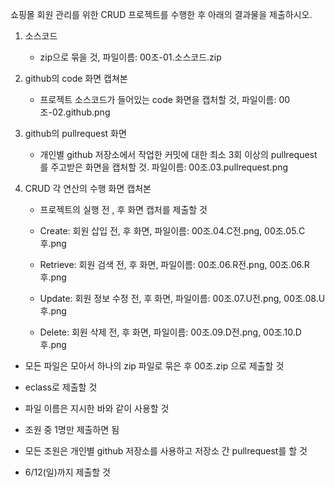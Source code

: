 쇼핑몰 회원 관리를 위한 CRUD 프로젝트를 수행한 후 아래의 결과물을 제출하시오.

1. 소스코드

    - zip으로 묶을 것, 파일이름: 00조-01.소스코드.zip 

2. github의 code  화면 캡쳐본

   - 프로젝트 소스코드가 들어있는 code 화면을 캡처할 것, 파일이름: 00조-02.github.png

3. github의 pullrequest 화면

   - 개인별 github 저장소에서 작업한 커밋에 대한 최소 3회 이상의 pullrequest 를 주고받은 화면을 캡처할 것. 파일이름: 00조.03.pullrequest.png

4. CRUD 각 연산의 수행 화면 캡처본

   - 프로젝트의 실행 전 , 후 화면 캡처를 제출할 것

   - Create: 회원 삽입 전, 후 화면, 파일이름: 00조.04.C전.png, 00조.05.C후.png

   - Retrieve: 회원 검색 전, 후 화면, 파일이름: 00조.06.R전.png, 00조.06.R후.png

   - Update: 회원 정보 수정 전, 후 화면, 파일이름: 00조.07.U전.png, 00조.08.U후.png

   - Delete: 회원 삭제 전, 후 화면, 파일이름: 00조.09.D전.png, 00조.10.D후.png

* 모든 파일은 모아서 하나의 zip 파일로 묶은 후 00조.zip 으로 제출할 것

* eclass로 제출할 것

* 파일 이름은 지시한 바와 같이 사용할 것

* 조원 중 1명만 제출하면 됨

* 모든 조원은 개인별 github 저장소를 사용하고 저장소 간 pullrequest를 할 것

* 6/12(일)까지 제출할 것